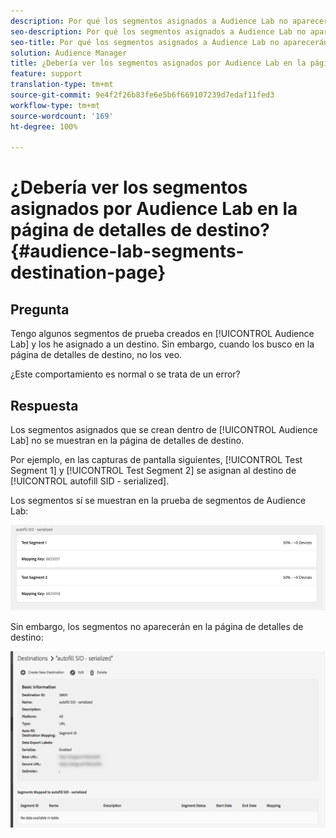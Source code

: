 ```yaml
---
description: Por qué los segmentos asignados a Audience Lab no aparecerán en la página de detalles de destino.
seo-description: Por qué los segmentos asignados a Audience Lab no aparecerán en la página de detalles de destino.
seo-title: Por qué los segmentos asignados a Audience Lab no aparecerán en la página de detalles de destino.
solution: Audience Manager
title: ¿Debería ver los segmentos asignados por Audience Lab en la página de detalles de destino?
feature: support
translation-type: tm+mt
source-git-commit: 9e4f2f26b83fe6e5b6f669107239d7edaf11fed3
workflow-type: tm+mt
source-wordcount: '169'
ht-degree: 100%

---
```



# ¿Debería ver los segmentos asignados por Audience Lab en la página de detalles de destino? {#audience-lab-segments-destination-page}

## Pregunta

Tengo algunos segmentos de prueba creados en [!UICONTROL Audience Lab] y los he asignado a un destino. Sin embargo, cuando los busco en la página de detalles de destino, no los veo.

¿Este comportamiento es normal o se trata de un error?

## Respuesta

Los segmentos asignados que se crean dentro de [!UICONTROL Audience Lab] no se muestran en la página de detalles de destino.

Por ejemplo, en las capturas de pantalla siguientes, [!UICONTROL Test Segment 1] y [!UICONTROL Test Segment 2] se asignan al destino de [!UICONTROL autofill SID - serialized].

Los segmentos sí se muestran en la prueba de segmentos de Audience Lab:

![Imagen de la vista de segmentos de Audience Lab](assets/should_i_see_my_aamlab01.png)

Sin embargo, los segmentos no aparecerán en la página de detalles de destino:

![Imagen de la página de detalles de destino](assets/should_i_see_my_aamlab02.png)